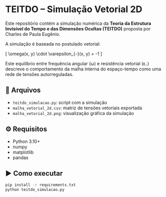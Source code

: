 # TEITDO – Simulação Vetorial 2D

Este repositório contém a simulação numérica da **Teoria da Estrutura Invisível do Tempo e das Dimensões Ocultas (TEITDO)** proposta por Charles de Paula Eugênio.

A simulação é baseada no postulado vetorial:

\[
\omega(x, y) \cdot \varepsilon_{-}(x, y) = -1
\]

Este equilíbrio entre frequência angular (ω) e resistência vetorial (ε₋) descreve o comportamento da malha interna do espaço-tempo como uma rede de tensões autorreguladas.

## 📌 Arquivos

- `teitdo_simulacao.py`: script com a simulação
- `malha_vetorial_2d.csv`: matriz de tensões vetoriais exportada
- `malha_vetorial_2d.png`: visualização gráfica da simulação

## ⚙️ Requisitos

- Python 3.10+
- numpy
- matplotlib
- pandas

## ▶️ Como executar

```bash
pip install -r requirements.txt
python teitdo_simulacao.py
